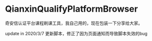 # QianxinQualifyPlatformBrowser
奇安信认证平台课程刷课工具，我自己用的，现在包装一下分享给大家。


update in 2020/3/7
更新脚本，修正了因为页面通知而导致脚本失效的bug

